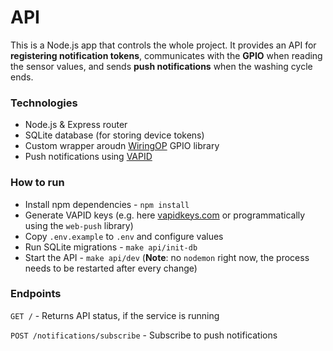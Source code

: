# API

This is a Node.js app that controls the whole project.
It provides an API for **registering notification tokens**, communicates with the **GPIO** when reading the sensor values, and sends **push notifications** when the washing cycle ends.

### Technologies
- Node.js & Express router
- SQLite database (for storing device tokens)
- Custom wrapper aroudn [WiringOP](https://github.com/orangepi-xunlong/wiringOP) GPIO library
- Push notifications using [VAPID](https://www.npmjs.com/package/web-push)

### How to run
- Install npm dependencies - `npm install`
- Generate VAPID keys (e.g. here [vapidkeys.com](https://vapidkeys.com/) or programmatically using the `web-push` library)
- Copy `.env.example` to `.env` and configure values
- Run SQLite migrations - `make api/init-db`
- Start the API - `make api/dev` (**Note**: no `nodemon` right now, the process needs to be restarted after every change)


### Endpoints

`GET /` - Returns API status, if the service is running

`POST /notifications/subscribe` - Subscribe to push notifications